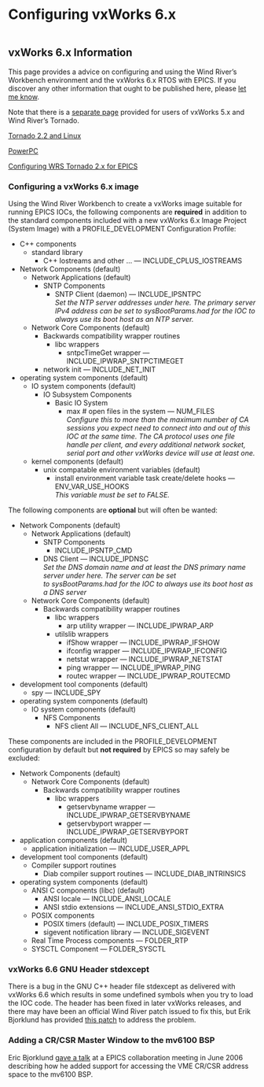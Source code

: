 # Configuring vxWorks 6.x

```{tags} user, advanced
```

## vxWorks 6.x Information

This page provides a advice on configuring and using the Wind River’s Workbench environment and the vxWorks 6.x RTOS with EPICS. If you discover any other information that ought to be published here, please [let me know](mailto:anj@anl.dot.gov).

Note that there is a [separate page](vxworks6_tornado) provided for users of vxWorks 5.x and Wind River’s Tornado.

[Tornado 2.2 and Linux](https://epics-controls.org/resources-and-support/documents/howto-documents/vxworks6/t2-2-linux/)

[PowerPC](https://epics-controls.org/resources-and-support/documents/howto-documents/vxworks6/powerpc/)

[Configuring WRS Tornado 2.x for EPICS](https://epics-controls.org/resources-and-support/documents/howto-documents/vxworks6/t20xconfig/)

### Configuring a vxWorks 6.x image

Using the Wind River Workbench to create a vxWorks image suitable for running EPICS IOCs, the following components are **required** in addition to the standard components included with a new vxWorks 6.x Image Project (System Image) with a PROFILE\_DEVELOPMENT Configuration Profile:

*   C++ components
    *   standard library
        *   C++ Iostreams and other … — INCLUDE\_CPLUS\_IOSTREAMS
*   Network Components (default)
    *   Network Applications (default)
        *   SNTP Components
            *   SNTP Client (daemon) — INCLUDE\_IPSNTPC  
                _Set the NTP server addresses under here. The primary server IPv4 address can be set to sysBootParams.had for the IOC to always use its boot host as an NTP server._
    *   Network Core Components (default)
        *   Backwards compatibility wrapper routines
            *   libc wrappers
                *   sntpcTimeGet wrapper — INCLUDE\_IPWRAP\_SNTPCTIMEGET
        *   network init — INCLUDE\_NET\_INIT
*   operating system components (default)
    *   IO system components (default)
        *   IO Subsystem Components
            *   Basic IO System
                *   max # open files in the system — NUM\_FILES  
                    _Configure this to more than the maximum number of CA sessions you expect need to connect into and out of this IOC at the same time. The CA protocol uses one file handle per client, and every additional network socket, serial port and other vxWorks device will use at least one._
    *   kernel components (default)
        *   unix compatable environment variables (default)
            *   install environment variable task create/delete hooks — ENV\_VAR\_USE\_HOOKS  
                _This variable must be set to FALSE._

The following components are **optional** but will often be wanted:

*   Network Components (default)
    *   Network Applications (default)
        *   SNTP Components
            *   INCLUDE\_IPSNTP\_CMD
        *   DNS Client — INCLUDE\_IPDNSC  
            _Set the DNS domain name and at least the DNS primary name server under here. The server can be set to sysBootParams.had for the IOC to always use its boot host as a DNS server_
    *   Network Core Components (default)
        *   Backwards compatibility wrapper routines
            *   libc wrappers
                *   arp utility wrapper — INCLUDE\_IPWRAP\_ARP
            *   utilslib wrappers
                *   ifShow wrapper — INCLUDE\_IPWRAP\_IFSHOW
                *   ifconfig wrapper — INCLUDE\_IPWRAP\_IFCONFIG
                *   netstat wrapper — INCLUDE\_IPWRAP\_NETSTAT
                *   ping wrapper — INCLUDE\_IPWRAP\_PING
                *   routec wrapper — INCLUDE\_IPWRAP\_ROUTECMD
*   development tool components (default)
    *   spy — INCLUDE\_SPY
*   operating system components (default)
    *   IO system components (default)
        *   NFS Components
            *   NFS client All — INCLUDE\_NFS\_CLIENT\_ALL

These components are included in the PROFILE\_DEVELOPMENT configuration by default but **not required** by EPICS so may safely be excluded:

*   Network Components (default)
    *   Network Core Components (default)
        *   Backwards compatibility wrapper routines
            *   libc wrappers
                *   getservbyname wrapper — INCLUDE\_IPWRAP\_GETSERVBYNAME
                *   getservbyport wrapper — INCLUDE\_IPWRAP\_GETSERVBYPORT
*   application components (default)
    *   application initialization — INCLUDE\_USER\_APPL
*   development tool components (default)
    *   Compiler support routines
        *   Diab compiler support routines — INCLUDE\_DIAB\_INTRINSICS
*   operating system components (default)
    *   ANSI C components (libc) (default)
        *   ANSI locale — INCLUDE\_ANSI\_LOCALE
        *   ANSI stdio extensions — INCLUDE\_ANSI\_STDIO\_EXTRA
    *   POSIX components
        *   POSIX timers (default) — INCLUDE\_POSIX\_TIMERS
        *   sigevent notification library — INCLUDE\_SIGEVENT
    *   Real Time Process components — FOLDER\_RTP
    *   SYSCTL Component — FOLDER\_SYSCTL

### vxWorks 6.6 GNU Header stdexcept

There is a bug in the GNU C++ header file stdexcept as delivered with vxWorks 6.6 which results in some undefined symbols when you try to load the IOC code. The header has been fixed in later vxWorks releases, and there may have been an official Wind River patch issued to fix this, but Erik Bjorklund has provided [this patch](https://epics.anl.gov/base/vxWorks6.6-gnu-stdexcept.patch) to address the problem.

### Adding a CR/CSR Master Window to the mv6100 BSP

Eric Bjorklund [gave a talk](https://epics.anl.gov/meetings/2006-06/RecDevDrv_Support/Support_for_CR-CSR_Addressing.pdf) at a EPICS collaboration meeting in June 2006 describing how he added support for accessing the VME CR/CSR address space to the mv6100 BSP.
